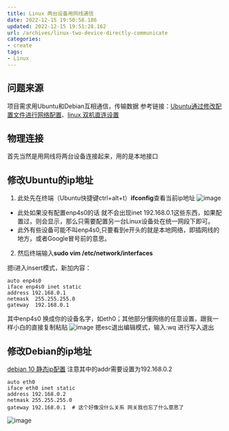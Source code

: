 ```yaml
---
title: Linux 两台设备用网线通信
date: 2022-12-15 19:50:58.186
updated: 2022-12-15 19:51:28.162
url: /archives/linux-two-device-directly-communicate
categories: 
- create
tags: 
- Linux
---
```


## 问题来源
项目需求用Ubuntu和Debian互相通信，传输数据
参考链接：[Ubuntu通过修改配置文件进行网络配置](https://blog.51cto.com/u_15315240/3202599)、[linux 双机直连设置](https://blog.51cto.com/yhd2011/732156)
## 物理连接
首先当然是用网线将两台设备连接起来，用的是本地接口
## 修改Ubuntu的ip地址

1. 此处先在终端（Ubuntu快捷键ctrl+alt+t）**ifconfig**查看当前ip地址
![image](https://pic.keepjolly.com/halo/blog/2022/12/20221215194637.png?imageMogr2/format/webp|)
- 此处如果没有配置enp4s0的话 就不会出现inet 192.168.0.1这些东西，如果配置过，则会显示，那么只需要配置另一台Linux设备处在统一网段下即可。
- 此外有些设备可能不叫enp4s0,只要看到e开头的就是本地网络，即插网线的地方，或者Google冒号前的意思。
2. 然后终端输入**sudo vim /etc/network/interfaces**

摁i进入insert模式，新加内容：
```
auto enp4s0
iface enp4s0 inet static
address 192.168.0.1
netmask  255.255.255.0
gateway  192.168.0.1
```
其中enp4s0 换成你的设备名字，如eth0；其他部分懂网络的任意设置，跟我一样小白的直接复制粘贴
![image](https://pic.keepjolly.com/halo/blog/2022/12/20221215194637-1.jpg?imageMogr2/format/webp|)
摁esc退出编辑模式，输入:wq 进行写入退出
## 修改Debian的ip地址
[debian 10 静态ip配置](https://blog.csdn.net/weixin_45784720/article/details/109441084)
注意其中的addr需要设置为192.168.0.2
```
auto eth0
iface eth0 inet static
address 192.168.0.2
netmask 255.255.255.0
gateway 192.168.0.1  # 这个好像没什么关系 网关我也忘了什么意思了
```
![image](https://pic.keepjolly.com/halo/blog/2022/12/20221215194637-2.jpg?imageMogr2/format/webp|)
